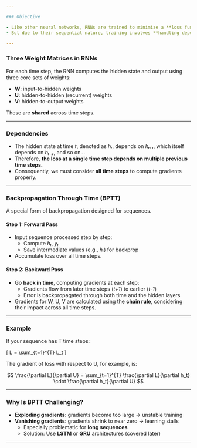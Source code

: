 ```yaml
---

### Objective

- Like other neural networks, RNNs are trained to minimize a **loss function** over a dataset.
- But due to their sequential nature, training involves **handling dependencies across time steps**.

---
```


### Three Weight Matrices in RNNs

For each time step, the RNN computes the hidden state and output using three core sets of weights:

- **W**: input-to-hidden weights
- **U**: hidden-to-hidden (recurrent) weights
- **V**: hidden-to-output weights

These are **shared** across time steps.

---

### Dependencies

- The hidden state at time *t*, denoted as *hₜ*, depends on *hₜ₋₁*, which itself depends on *hₜ₋₂*, and so on…
- Therefore, **the loss at a single time step depends on multiple previous time steps.**
- Consequently, we must consider **all time steps** to compute gradients properly.

---

### Backpropagation Through Time (BPTT)

A special form of backpropagation designed for sequences.

#### Step 1: Forward Pass

- Input sequence processed step by step:
  - Compute *hₜ*, *yₜ*
  - Save intermediate values (e.g., *hₜ*) for backprop
- Accumulate loss over all time steps.

#### Step 2: Backward Pass

- Go **back in time**, computing gradients at each step:
  - Gradients flow from later time steps (*t+1*) to earlier (*t-1*)
  - Error is backpropagated through both time and the hidden layers
- Gradients for W, U, V are calculated using the **chain rule**, considering their impact across all time steps.

---

### Example

If your sequence has T time steps:

\[
L = \sum_{t=1}^{T} L_t
\]

The gradient of loss with respect to U, for example, is:

$$
\frac{\partial L}{\partial U} = \sum_{t=1}^{T} \frac{\partial L}{\partial h_t} \cdot \frac{\partial h_t}{\partial U}
$$

---

### Why Is BPTT Challenging?

- **Exploding gradients**: gradients become too large → unstable training
- **Vanishing gradients**: gradients shrink to near zero → learning stalls
  - Especially problematic for **long sequences**
  - Solution: Use **LSTM** or **GRU** architectures (covered later)

---